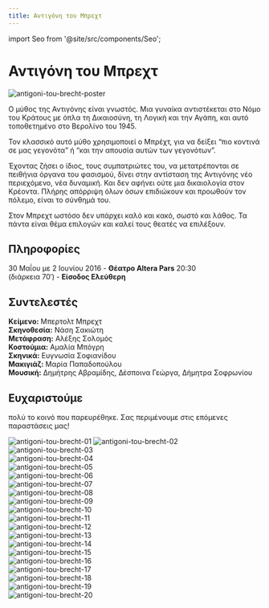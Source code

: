 ```yaml
---
title: Αντιγόνη του Μπρεχτ
---
```

import Seo from '@site/src/components/Seo';

<Seo 
  title="Αντιγόνη του Μπρεχτ"
  description="Μια διασκευή της Αντιγόνης τοποθετημένη στο Βερολίνο του 1945, με την υπογραφή του Μπρεχτ. Μια κραυγή ενάντια στον πόλεμο και την υποταγή."
  image="https://theatrikiopa.vercel.app/img/antigoni-tou-brecht/poster.jpg"
  imageAlt="Αφίσα της παράστασης Αντιγόνη του Μπρεχτ"
  url="https://theatrikiopa.vercel.app/parastaseis/2016/antigoni-tou-brecht"
/>

# Αντιγόνη του Μπρεχτ
![antigoni-tou-brecht-poster](/img/antigoni-tou-brecht/poster.jpg)

Ο μύθος της Αντιγόνης είναι γνωστός. Μια γυναίκα αντιστέκεται στο Νόμο του Κράτους με όπλα τη Δικαιοσύνη, τη Λογική και την Αγάπη, και αυτό τοποθετημένο στο Βερολίνο του 1945.

Τον κλασσικό αυτό μύθο χρησιμοποιεί ο Μπρέχτ, για να δείξει “πιο κοντινά σε μας γεγονότα” ή “και την απουσία αυτών των γεγονότων”.

Έχοντας ζήσει ο ίδιος, τους συμπατριώτες του, να μετατρέπονται σε πειθήνια όργανα του φασισμού, δίνει στην αντίσταση της Αντιγόνης νέο περιεχόμενο, νέα δυναμική. Και δεν αφήνει ούτε μια δικαιολογία στον Κρέοντα. Πλήρης απόρριψη όλων όσων επιδιώκουν και προωθούν τον πόλεμο, είναι το σύνθημά του.

Στον Μπρεχτ ωστόσο δεν υπάρχει καλό και κακό, σωστό και λάθος. Τα πάντα είναι θέμα επιλογών και καλεί τους θεατές να επιλέξουν.

## Πληροφορίες
30 Μαΐου με 2 Ιουνίου 2016 - **Θέατρο Altera Pars** 20:30  
(διάρκεια 70′) - **Είσοδος Ελεύθερη**

## Συντελεστές
**Κείμενο:** Μπερτολτ Μπρεχτ  
**Σκηνοθεσία:** Νάση Σακιώτη  
**Μετάφραση:** Αλέξης Σολομός  
**Κοστούμια:** Αμαλία Μπόγρη  
**Σκηνικά:** Ευγνωσία Σοφιανίδου  
**Μακιγιάζ:** Μαρία Παπαδοπούλου  
**Μουσική:** Δημήτρης Αβραμίδης, Δέσποινα Γεώργα, Δήμητρα Σοφρωνίου

## Ευχαριστούμε 
πολύ το κοινό που παρευρέθηκε. Σας περιμένουμε στις επόμενες παραστάσεις μας!

![antigoni-tou-brecht-01](/img/antigoni-tou-brecht/01.jpg)
![antigoni-tou-brecht-02](/img/antigoni-tou-brecht/02.jpg)  
![antigoni-tou-brecht-03](/img/antigoni-tou-brecht/03.jpg)  
![antigoni-tou-brecht-04](/img/antigoni-tou-brecht/04.jpg)  
![antigoni-tou-brecht-05](/img/antigoni-tou-brecht/05.jpg)  
![antigoni-tou-brecht-06](/img/antigoni-tou-brecht/06.jpg)  
![antigoni-tou-brecht-07](/img/antigoni-tou-brecht/07.jpg)  
![antigoni-tou-brecht-08](/img/antigoni-tou-brecht/08.jpg)  
![antigoni-tou-brecht-09](/img/antigoni-tou-brecht/09.jpg)  
![antigoni-tou-brecht-10](/img/antigoni-tou-brecht/10.jpg)  
![antigoni-tou-brecht-11](/img/antigoni-tou-brecht/11.jpg)  
![antigoni-tou-brecht-12](/img/antigoni-tou-brecht/12.jpg)  
![antigoni-tou-brecht-13](/img/antigoni-tou-brecht/13.jpg)  
![antigoni-tou-brecht-14](/img/antigoni-tou-brecht/14.jpg)  
![antigoni-tou-brecht-15](/img/antigoni-tou-brecht/15.jpg)  
![antigoni-tou-brecht-16](/img/antigoni-tou-brecht/16.jpg)  
![antigoni-tou-brecht-17](/img/antigoni-tou-brecht/17.jpg)  
![antigoni-tou-brecht-18](/img/antigoni-tou-brecht/18.jpg)  
![antigoni-tou-brecht-19](/img/antigoni-tou-brecht/19.jpg)  
![antigoni-tou-brecht-20](/img/antigoni-tou-brecht/20.jpg)
